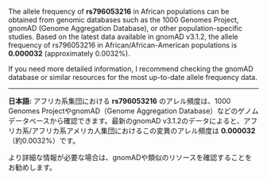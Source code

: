 The allele frequency of **rs796053216** in African populations can be obtained from genomic databases such as the 1000 Genomes Project, gnomAD (Genome Aggregation Database), or other population-specific studies. Based on the latest data available in gnomAD v3.1.2, the allele frequency of rs796053216 in African/African-American populations is **0.000032** (approximately 0.0032%).

If you need more detailed information, I recommend checking the gnomAD database or similar resources for the most up-to-date allele frequency data.

---

**日本語:**
アフリカ系集団における **rs796053216** のアレル頻度は、1000 Genomes ProjectやgnomAD（Genome Aggregation Database）などのゲノムデータベースから確認できます。最新のgnomAD v3.1.2のデータによると、アフリカ系/アフリカ系アメリカ人集団におけるこの変異のアレル頻度は **0.000032**（約0.0032%）です。

より詳細な情報が必要な場合は、gnomADや類似のリソースを確認することをお勧めします。